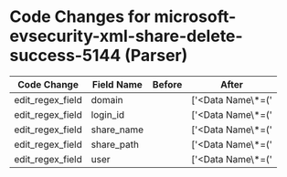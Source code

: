 # Code Changes for microsoft-evsecurity-xml-share-delete-success-5144 (Parser)

| Code Change | Field Name | Before | After |
|-------------|------------|--------|-------|
| edit_regex_field | domain |  | ['<Data Name\\*=(\'|")SubjectDomainName(\'|")>({domain}[^<]+)<\/Data>'] |
| edit_regex_field | login_id |  | ['<Data Name\\*=(\'|")SubjectLogonId(\'|")>({login_id}[^<]+)<\/Data>'] |
| edit_regex_field | share_name |  | ['<Data Name\\*=(\'|")ShareName(\'|")>(?:[\\\*]+)?({share_name}[^<]+)<\/Data>'] |
| edit_regex_field | share_path |  | ['<Data Name\\*=(\'|")ShareLocalPath(\'|")>({share_path}[^<]+)<\/Data>'] |
| edit_regex_field | user |  | ['<Data Name\\*=(\'|")SubjectUserName(\'|")>({user}[\w\.\-\!\#\^\~]{1,40}\$?)<\/Data>'] |